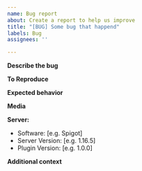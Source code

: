 ```yaml
---
name: Bug report
about: Create a report to help us improve
title: "[BUG] Some bug that happend"
labels: Bug
assignees: ''

---
```


**Describe the bug**
<!-- A clear and concise description of what the bug is. -->

**To Reproduce**
<!-- 
Steps to reproduce the behavior:
1. Go to '...'
2. Click on '....'
3. Scroll down to '....'
4. See error
-->

**Expected behavior**
<!-- A clear and concise description of what you expected to happen. -->

**Media**
<!-- If applicable, add screenshots, logs or a video to help explain your problem. -->

**Server:**
<!-- please complete the following information -->
 - Software: [e.g. Spigot]
 - Server Version: [e.g. 1.16.5]
 - Plugin Version: [e.g. 1.0.0]

**Additional context**
<!-- Add any other context about the problem here. -->
